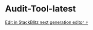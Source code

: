 # Audit-Tool-latest

[Edit in StackBlitz next generation editor ⚡️](https://stackblitz.com/~/github.com/mraliimam/Audit-Tool-latest)